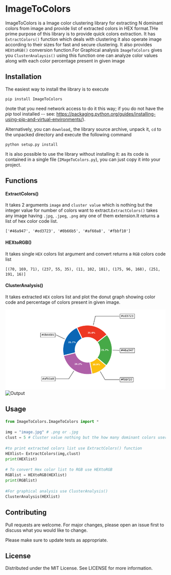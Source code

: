 # ImageToColors

ImageToColors is a Image color clustering library for extracting N dominant colors from image and provide list of extracted colors in HEX format.THe prime purpose of this library is to provide quick colors extraction. It has `ExtractColors()` function which deals with clustering it also operate image according to their sizes for fast and secure clustering. It also provides `HEXtoRGB()` conversion function.For Graphical analysis `ImageToColors` gives you `ClusterAnalaysis()` using this function one can analyze color values along with each color percentage present in given image 

## Installation

The easiest way to install the library is to execute

```
pip install ImageToColors
```

(note that you need network access to do it this way; if you do not have the *pip* tool installed -- see: https://packaging.python.org/guides/installing-using-pip-and-virtual-environments/).

Alternatively, you can `download`_ the library source archive, unpack it, `cd` to the unpacked directory and execute the following command
```
python setup.py install
```
It is also possible to use the library without installing it: as its code is contained in a single file (``IMageToColors.py``), you can just copy it into your project.

## Functions

#### ExtractColors()
It takes 2 arguments `image` and `cluster value` which is nothing but the integer value for number of colors want to extract.`ExtractColors()` takes any image having `.jpg`, `.jpeg`, `.png` any one of them extension.It returns a list of hex color code list.

```
['#46a947', '#ed3723', '#0b66b5', '#af60a8', '#fbbf10']
```

#### HEXtoRGB()
 
It takes single `HEX` colors list argument and convert returns a `RGB` colors code list
```
[(70, 169, 71), (237, 55, 35), (11, 102, 181), (175, 96, 168), (251, 191, 16)]
```

#### ClusterAnalysis()

It takes extracted `HEX` colors list and plot the donut graph showing color code and percentage of colors present in given image.

![](https://github.com/MayurSatav/ImageToColors/blob/master/ImageToColors/test/output.png)
![Output]('https://github.com/MayurSatav/ImageToColors/blob/master/ImageToColors/test/output.png')


## Usage

```python
from ImageToColors.ImageToColors import *

img = "image.jpg" # .png or .jpg
clust = 5 # Cluster value nothing but the how many dominant colors user want to extract

#to print extracted colors list use ExtractColors() function
HEXlist= ExtractColors(img,clust)
print(HEXlist)

# To convert Hex color list to RGB use HEXtoRGB
RGBlist = HEXtoRGB(HEXlist)
print(RGBlist)

#For graphical analysis use ClusterAnalysis()
ClusterAnalysis(HEXlist)
```

## Contributing
Pull requests are welcome. For major changes, please open an issue first to discuss what you would like to change.

Please make sure to update tests as appropriate.

## License
Distributed under the MIT License. See LICENSE for more information.

